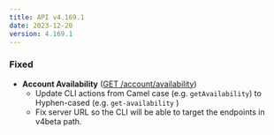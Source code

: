 ```yaml
---
title: API v4.169.1
date: 2023-12-20
version: 4.169.1
---
```


### Fixed

-   **Account Availability** ([GET /account/availability](/docs/api/account/#availability))
    - Update CLI actions from Camel case (e.g. `getAvailability`) to Hyphen-cased (e.g. `get-availability` )
    - Fix server URL so the CLI will be able to target the endpoints in v4beta path.